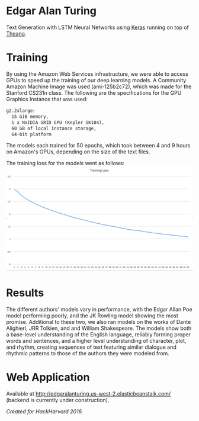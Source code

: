 # Edgar Alan Turing
Text Generation with LSTM Neural Networks using [Keras](https://keras.io/) running on top of [Theano](http://deeplearning.net/software/theano/).

# Training
By using the Amazon Web Services infrastructure, we were able to access GPUs to speed up the training of our deep learning models.
A Community Amazon Machine Image was used (ami-125b2c72), which was made for the Stanford CS231n class.
The following are the specifications for the GPU Graphics Instance that was used:
```
g2.2xlarge:
  15 GiB memory,
  1 x NVIDIA GRID GPU (Kepler GK104),
  60 GB of local instance storage,
  64-bit platform
```
The models each trained for 50 epochs, which took between 4 and 9 hours on Amazon's GPUs, depending on the size of the text files.

The training loss for the models went as follows:
![alt text](https://github.com/evanotero/edgar-alan-turing/blob/master/photo.png "Training Loss by Epoch")


# Results
The different authors' models vary in performance, with the Edgar Allan Poe model performing poorly, and the JK Rowling model showing the most promise. Additional to these two, we also ran models on the works of Dante Alighieri, JRR Tolkien, and and William Shakespeare. The models show both a base-level understanding of the English language, reliably forming proper words and sentences, and a higher level understanding of character, plot, and rhythm, creating sequences of text featuring similar dialogue and rhythmic patterns to those of the authors they were modeled from. 

# Web Application
Available at http://edgaralanturing.us-west-2.elasticbeanstalk.com/ (backend is currently under construction).

_Created for HackHarvard 2016._
